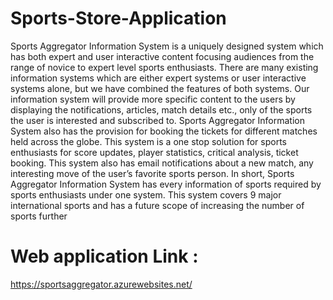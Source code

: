 # Sports-Store-Application
Sports Aggregator Information System is a uniquely designed system which has both expert and user interactive content focusing audiences from the range of novice to expert level sports enthusiasts. There are many existing information systems which are either expert systems or user interactive systems alone, but we have combined the features of both systems. Our information system will provide more specific content to the users by displaying the notifications, articles, match details etc., only of the sports the user is interested and subscribed to. Sports Aggregator Information System also has the provision for booking the tickets for different matches held across the globe. This system is a one stop solution for sports enthusiasts for score updates, player statistics, critical analysis, ticket booking. This system also has email notifications about a new match, any interesting move of the user’s favorite sports person. In short, Sports Aggregator Information System has every information of sports required by sports enthusiasts under one system. This system covers 9 major international sports and has a future scope of increasing the number of sports further
# Web application Link :
https://sportsaggregator.azurewebsites.net/
